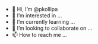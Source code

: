 - 👋 Hi, I’m @pkollipa
- 👀 I’m interested in ...
- 🌱 I’m currently learning ...
- 💞️ I’m looking to collaborate on ...
- 📫 How to reach me ...

<!---
pkollipa/pkollipa is a ✨ special ✨ repository because its `README.md` (this file) appears on your GitHub profile.
You can click the Preview link to take a look at your changes.
--->
